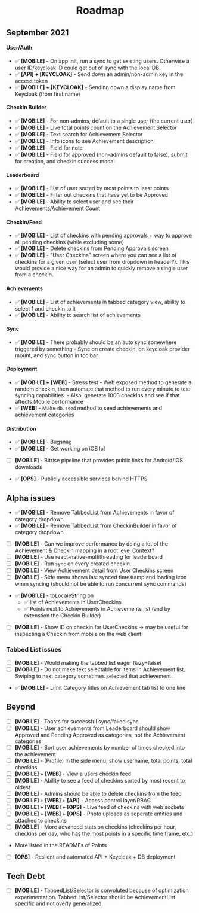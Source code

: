 <h1 align="center">Roadmap</h1>

## September 2021

#### User/Auth

- ✅ **[MOBILE]** - On app init, run a sync to get existing users. Otherwise a user ID/keycloak ID could get out of sync with the local DB.
- ✅ **[API] + [KEYCLOAK]** - Send down an admin/non-admin key in the access token
- ✅ **[MOBILE] + [KEYCLOAK]** - Sending down a display name from Keycloak (from first name)

#### Checkin Builder

- ✅ **[MOBILE]** - For non-admins, default to a single user (the current user)
- ✅ **[MOBILE]** - Live total points count on the Achievement Selector
- ✅ **[MOBILE]** - Text search for Achievement Selector
- ✅ **[MOBILE]** - Info icons to see Achievement description
- ✅ **[MOBILE]** - Field for note
- ✅ **[MOBILE]** - Field for approved (non-admins default to false), submit for creation, and checkin success modal

#### Leaderboard

- ✅ **[MOBILE]** - List of user sorted by most points to least points
- ✅ **[MOBILE]** - Filter out checkins that have yet to be Approved
- ✅ **[MOBILE]** - Ability to select user and see their Achievements/Achievement Count

#### Checkin/Feed

- ✅ **[MOBILE]** - List of checkins with pending approvals + way to approve all pending checkins (while excluding some)
- ✅ **[MOBILE]** - Delete checkins from Pending Approvals screen
- ✅ **[MOBILE]** - "User Checkins" screen where you can see a list of checkins for a given user (select user from dropdown in header?). This would provide a nice way for an admin to quickly remove a single user from a checkin.

#### Achievements

- ✅ **[MOBILE]** - List of achievements in tabbed category view, ability to select 1 and checkin to it
- ✅ **[MOBILE]** - Ability to search list of achievements

#### Sync

- ✅ **[MOBILE]** - There probably should be an auto sync somewhere triggered by something - Sync on create checkin, on keycloak provider mount, and sync button in toolbar

#### Deployment

- ✅ **[MOBILE] + [WEB]** - Stress test - Web exposed method to generate a random checkin, then automate that method to run every minute to test syncing capabilities.
        - Also, generate 1000 checkins and see if that affects Mobile performance
- ✅ **[WEB]** - Make `db.seed` method to seed achievements and achievement categories

#### Distribution

- ✅ **[MOBILE]** - Bugsnag
- ✅ **[MOBILE]** - Get working on iOS lol
- [ ] **[MOBILE]** - Bitrise pipeline that provides public links for Android/iOS downloads
- ✅ **[OPS]** - Publicly accessible services behind HTTPS

## Alpha issues
- ✅ **[MOBILE]** - Remove TabbedList from Achievements in favor of category dropdown
- ✅ **[MOBILE]** - Remove TabbedList from CheckinBuilder in favor of category dropdown
- [ ] **[MOBILE]** - Can we improve performance by doing a lot of the Achievement & Checkin mapping in a root level Context?
- [ ] **[MOBILE]** - Use react-native-multithreading for leaderboard
- [ ] **[MOBILE]** - Run `sync` on every created checkin.
- [ ] **[MOBILE]** - View Achievement detail from User Checkins screen
- [ ] **[MOBILE]** - Side menu shows last synced timestamp and loading icon when syncing (should not be able to run concurrent sync commands)
- ✅ **[MOBILE]** - toLocaleString on
  - ✅ list of Achievements in UserCheckins
  - ✅ Points next to Achievements in Achievements list (and by extenstion the Checkin Builder)
- [ ] **[MOBILE]** - Show ID on checkin for UserCheckins -> may be useful for inspecting a Checkin from mobile on the web client

### Tabbed List issues

- [ ] **[MOBILE]** - Would making the tabbed list eager (lazy=false)
- [ ] **[MOBILE]** - Do not make text selectable for items in Achievement list. Swiping to next category sometimes selected that achievement. 
- ✅ **[MOBILE]** - Limit Category titles on Achievement tab list to one line

## Beyond

- [ ] **[MOBILE]** - Toasts for successful sync/failed sync
- [ ] **[MOBILE]** - User achievements from Leaderboard should show Approved and Pending Approved as categories, not the Achievement categories
- [ ] **[MOBILE]** - Sort user achievements by number of times checked into the achievement
- [ ] **[MOBILE]** - (Profile) In the side menu, show username, total points, total checkins
- [ ] **[MOBILE] + [WEB]** - View a users checkin feed
- [ ] **[MOBILE]** - Ability to see a feed of checkins sorted by most recent to oldest
- [ ] **[MOBILE]** - Admins should be able to delete checkins from the feed
- [ ] **[MOBILE] + [WEB] + [API]** - Access control layer/RBAC
- [ ] **[MOBILE] + [WEB] + [OPS]** - Live feed of checkins with web sockets
- [ ] **[MOBILE] + [WEB] + [OPS]** - Photo uploads as seperate entities and attached to checkins
- [ ] **[MOBILE]** - More advanced stats on checkins (checkins per hour, checkins per day, who has the most points in a specific time frame, etc.)
- More listed in the READMEs of Points
- [ ] **[OPS]** - Reslient and automated API + Keycloak + DB deployment

## Tech Debt

- [ ] **[MOBILE]** - TabbedList/Selector is convoluted because of optimization experimentation. TabbedList/Selector should be AchievementList specific and not overly generalized.
